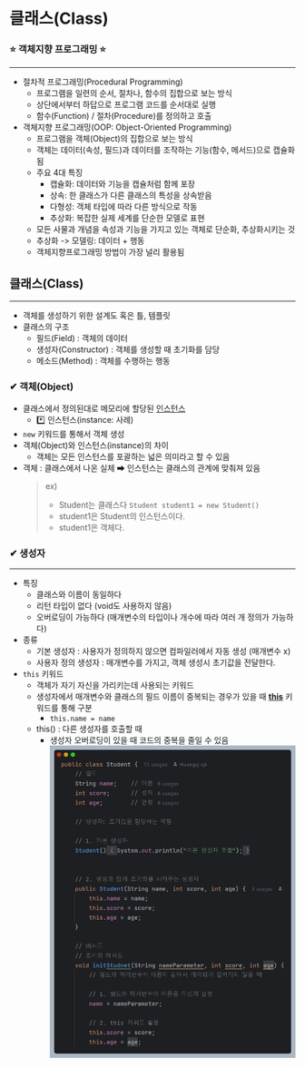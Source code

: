 # 클래스(Class)

### ⭐ 객체지향 프로그래밍 ⭐
<hr/>

- 절차적 프로그래밍(Procedural Programming)
    - 프로그램을 일련의 순서, 절차나, 함수의 집합으로 보는 방식
    - 상단에서부터 하답으로 프로그램 코드를 순서대로 실행
    - 함수(Function) / 절차(Procedure)를 정의하고 호출
- 객체지향 프로그래밍(OOP: Object-Oriented Programming)
    - 프로그램을 객체(Object)의 집합으로 보는 방식
    - 객체는 데이터(속성, 필드)과 데이터를 조작하는 기능(함수, 메서드)으로 캡슐화됨
    - 주요 4대 특징
        - 캡슐화: 데이터와 기능을 캡슐처럼 함께 포장
        - 상속: 한 클래스가 다른 클래스의 특성을 상속받음
        - 다형성: 객체 타입에 따라 다른 방식으로 작동
        - 추상화: 복잡한 실제 세계를 단순한 모델로 표현
    - 모든 사물과 개념을 속성과 기능을 가지고 있는 객체로 단순화, 추상화시키는 것
    - 추상화 -> 모델링: 데이터 + 행동
    - 객체지향프로그래밍 방법이 가장 널리 활용됨

## 클래스(Class)
<hr/>

- 객체를 생성하기 위한 설계도 혹은 틀, 템플릿
- 클래스의 구조
  - 필드(Field) : 객체의 데이터
  - 생성자(Constructor) : 객체를 생성할 때 초기화를 담당
  - 메소드(Method) : 객체를 수행하는 행동

### ✔ 객체(Object)
- 클래스에서 정의된대로 메모리에 할당된 <u>인스턴스</u>
  - *️⃣ 인스턴스(instance: 사례)
- `new` 키워드를 통해서 객체 생성
- 객체(Object)와 인스턴스(instance)의 차이
  - 객체는 모든 인스턴스를 포괄하는 넓은 의미라고 할 수 있음 
- 객체 : 클래스에서 나온 실체 ➡ 인스턴스는 클래스의 관계에 맞춰져 있음
  >   ex)
  >   - Student는 클래스다 `Student student1 = new Student()`
  >   - student1은 Student의 인스턴스이다.
  >   - student1은 객체다.

### ✔ 생성자
<hr/>

- 특징
  - 클래스와 이름이 동일하다
  - 리턴 타입이 없다 (void도 사용하지 않음)
  - 오버로딩이 가능하다 (매개변수의 타입이나 개수에 따라 여러 개 정의가 가능하다)
- 종류
  - 기본 생성자 : 사용자가 정의하지 않으면 컴파일러에서 자동 생성 (매개변수 x)
  - 사용자 정의 생성자 : 매개변수를 가지고, 객체 생성시 초기값을 전달한다.
- `this` 키워드
  - 객체가 자기 자신을 가리키는데 사용되는 키워드
  - 생성자에서 매개변수와 클래스의 필드 이름이 중복되는 경우가 있을 때 <u>**this**</u> 키워드를 통해 구분
    - `this.name = name`
  - this() : 다른 생성자를 호출할 때
    - 생성자 오버로딩이 있을 때 코드의 중복을 줄일 수 있음
![클래스.png](image/클래스.png)

### 




